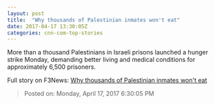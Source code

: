 ```yaml
---
layout: post
title:  "Why thousands of Palestinian inmates won't eat"
date: 2017-04-17 13:30:05Z
categories: cnn-com-top-stories
---
```


More than a thousand Palestinians in Israeli prisons launched a hunger strike Monday, demanding better living and medical conditions for approximately 6,500 prisoners.


Full story on F3News: [Why thousands of Palestinian inmates won't eat](http://www.f3nws.com/n/D4YKfC)

> Posted on: Monday, April 17, 2017 6:30:05 PM
